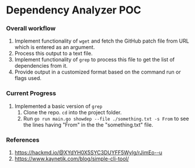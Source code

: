 # Dependency Analyzer POC

### Overall workflow

1. Implement functionality of `wget` and fetch the GitHub patch file from URL which is entered as an argument.
2. Process this output to a text file.
3. Implement functionality of `grep` to process this file to get the list of dependencies from it.
4. Provide output in a customized format based on the command run or flags used.

### Current Progress

1. Implemented a basic version of `grep`
   1. Clone the repo. `cd` into the project folder.
   2. Run `go run main.go showdep --file ./something.txt -s From` to see the lines having "From" in the the "something.txt" file.

### References

1. https://hackmd.io/@XYdYH0X5SYC3DUYFF5Wylg/rJimEo--u
2. https://www.kaynetik.com/blog/simple-cli-tool/
